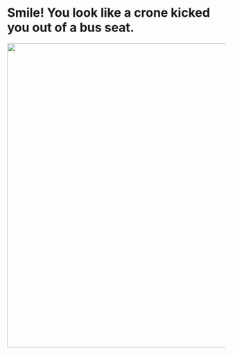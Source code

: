 <div aligh="center">
  <h1>Smile! You look like a crone kicked you out of a bus seat.</h1>
</div>
<div align="center">
  <img src="https://media.giphy.com/media/xFkgeu7dhfgqqxJqmj/giphy.gif" width="700"/>
</div>

